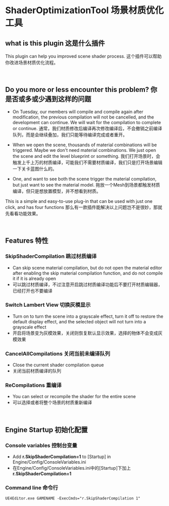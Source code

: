 # ShaderOptimizationTool 场景材质优化工具

## what is this plugin 这是什么插件

This plugin can help you improved scene shader process.
这个插件可以帮助你改进场景材质优化流程。

</br>

## Do you more or less encounter this problem? 你是否或多或少遇到这样的问题

- On Tuesday, our members will compile and compile again after modification, the previous compilation will not be cancelled, and the development can continue. We will wait for the compilation to complete or continue.
    通常，我们材质修改后编译再次修改编译后，不会撤销之前编译队列，而是会继续叠加，我们只能等待编译完成或者重开。

- When we open the scene, thousands of material combinations will be triggered. Maybe we don't need material combinations. We just open the scene and edit the level blueprint or something.
    我们打开场景时，会触发上千上万的材质编译，可能我们不需要材质编译，我们只是打开场景编辑一下关卡蓝图什么的。

- One, and want to see both the scene trigger the material compilation, but just want to see the material model.
    拖放一个Mesh到场景都触发材质编译，但只是想放置模型，并不想看到材质。

This is a simple and easy-to-use plug-in that can be used with just one click, and has four functions
那么有一款插件能解决以上问题岂不是很妙，那就先看看功能效果。

</br>

## Features 特性

### SkipShaderCompilation 跳过材质编译

- Can skip scene material compilation, but do not open the material editor after enabling the skip material compilation function, and do not compile it if it is already open
- 可以跳过材质编译，不过注意开启跳过材质编译功能后不要打开材质编辑器，已经打开也不要编译

### Switch Lambert View 切换灰模显示

- Turn on to turn the scene into a grayscale effect, turn it off to restore the default display effect, and the selected object will not turn into a grayscale effect
- 开启将场景变为灰模效果，关闭则恢复默认显示效果，选择的物体不会变成灰模效果

### CancelAllCompilations 关闭当前未编译队列

- Close the current shader compilation queue
- 关闭当前材质编译的队列

### ReCompilations 重编译

- You can select or recompile the shader for the entire scene
- 可以选择或者将整个场景的材质重新编译

</br>

## Engine Startup 初始化配置

### Console variables 控制台变量

- Add **r.SkipShaderCompilation=1** to [Startup] in Engine/Config/ConsoleVariables.ini
- 在Engine/Config/ConsoleVariables.ini中的[Startup]下加上**r.SkipShaderCompilation=1**

### Command line 命令行

    UE4Editor.exe GAMENAME -ExecCmds="r.SkipShaderCompilation 1"
